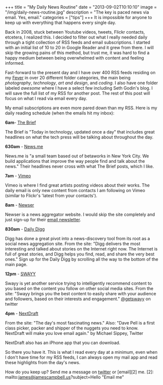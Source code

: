 +++
title = "My Daily News Routine"
date = "2013-09-02T10:10:10"
image = "/img/daily-news-routine.jpg"
description = "The key is paced news via email. Yes, email."
categories = ["tips"]
+++
It is impossible for anyone to keep up with everything that happens every single day. 

Back in 2008, stuck between Youtube videos, tweets, Flickr contacts, etcetera, I realized this. I decided to filter out what I really needed daily through a tight collection of RSS feeds and email subscriptions. I started with an initial list of 10 to 20 in Google Reader and it grew from there. I will skip the growing pains of this method, but trust me, it was hard to find a happy medium between being overwhelmed with content and feeling informed. 

Fast-forward to the present day and I have over 400 RSS feeds residing on my [Fever](http://www.feedafever.com) in over 20 different folder categories, the main being _photography_, _technology_, _art and design_, and _coding_. I also have one folder labeled _awesome_ where I have a select few including Seth Godin's blog. I will save the full list of my RSS for another post. The rest of this post will focus on what I read via email every day.

My email subscriptions are even more pared down than my RSS. Here is my daily reading schedule (when the emails hit my inbox):

**6am**- [The Brief](http://thebrief.io/)

The Brief is "Today in technology, updated once a day" that includes great headlines on what the tech press will be talking about throughout the day.

**630am** - [News.me](http://www.news.me)

News.me is "a small team based out of betaworks in New York City. We build applications that improve the way people find and talk about the news." Their headlines never cross with what The Brief posts, which I like.

**7am** - [Vimeo](http://www.vimeo.com)

Vimeo is where I find great artists posting videos about their works. The daily email is only new content from contacts I am following on Vimeo (similar to Flickr's 'latest from your contacts').

**8am** - [Newser](http://www.newser.com)

Newser is a news aggregator website. I would skip the site completely and just sign-up for their [email newsletter](http://www.newser.com/subscriptions.aspx). 

**830am** - [Daily Digg](http://www.digg.com)

Digg has done a great pivot into a news-discovery tool from its root as a social news aggregation site. From the site: "Digg delivers the most interesting and talked about stories on the Internet right now. The Internet is full of great stories, and Digg helps you find, read, and share the very best ones." Sign up for the Daily Digg by scrolling all the way to the bottom of the main page.

**12pm** - [SWAYY](http://www.swayy.co)

Swayy is yet another service trying to intelligently recommend content to you based on the content you follow on other social media sites. From the site: "Swayy brings you the best content to easily share with your audience and followers, based on their interests and engagement." [@getswayy](http://www.twitter.com/getswayy) on twitter

**4pm** - [NextDraft](http://www.nextdraft.com)

From the site: "The day's most fascinating news." Also:
"Dave Pell is a first class picker, packer and shipper of the nuggets you need to know. NextDraft will make you love email again." by Michael Sippey, Twitter

NextDraft also has an iPhone app that you can download. 

So there you have it. This is what I read every day at a minimum, even when I don't have time for my RSS feeds, I can always open my mail app and read these highlights from the day's news.

How do you keep up? Send me a message on <a target="_blank" href="http://twitter.com/home?status=@jamescampbell article awesome comment http://j1c.co/1dJ9itu">twitter</a> or [email][2] me.
[2]: mailto:james@jamescampbell.us?subject=Hello "Email me"


